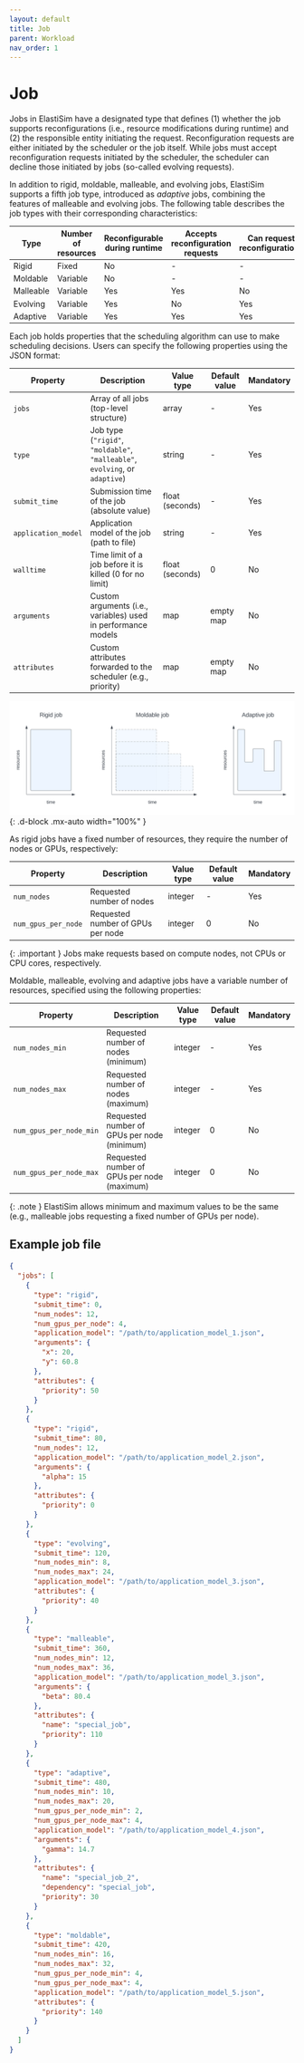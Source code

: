 ```yaml
---
layout: default
title: Job
parent: Workload
nav_order: 1
---
```


# Job
Jobs in ElastiSim have a designated type that defines (1) whether the job supports reconfigurations (i.e., resource modifications during runtime) and (2) the responsible entity initiating the request. Reconfiguration requests are either initiated by the scheduler or the job itself. While jobs must accept reconfiguration requests initiated by the scheduler, the scheduler can decline those initiated by jobs (so-called evolving requests).

In addition to rigid, moldable, malleable, and evolving jobs, ElastiSim supports a fifth job type, introduced as _adaptive_ jobs, combining the features of malleable and evolving jobs. The following table describes the job types with their corresponding characteristics:

| Type      | Number of resources | Reconfigurable during runtime | Accepts reconfiguration requests | Can request reconfigurations |
|-----------|---------------------|-------------------------------|----------------------------------|------------------------------|
| Rigid     | Fixed               | No                            | -                                | -                            |
| Moldable  | Variable            | No                            | -                                | -                            |
| Malleable | Variable            | Yes                           | Yes                              | No                           |
| Evolving  | Variable            | Yes                           | No                               | Yes                          |
| Adaptive  | Variable            | Yes                           | Yes                              | Yes                          |


Each job holds properties that the scheduling algorithm can use to make scheduling decisions. Users can specify the following properties using the JSON format:

| Property              | Description                                                                            | Value type      | Default value | Mandatory |
|-----------------------|----------------------------------------------------------------------------------------|-----------------|---------------|-----------|
| ``jobs``              | Array of all jobs (top-level structure)                                                | array           | -             | Yes       |
| ``type``              | Job type (``"rigid"``, ``"moldable"``, ``"malleable"``, ``evolving``, or ``adaptive``) | string          | -             | Yes       |
| ``submit_time``       | Submission time of the job (absolute value)                                            | float (seconds) | -             | Yes       |
| ``application_model`` | Application model of the job (path to file)                                            | string          | -             | Yes       |
| ``walltime``          | Time limit of a job before it is killed (0 for no limit)                               | float (seconds) | 0             | No        |
| ``arguments``         | Custom arguments (i.e., variables) used in performance models                          | map             | empty map     | No        |
| ``attributes``        | Custom attributes forwarded to the scheduler (e.g., priority)                          | map             | empty map     | No        |

![A figure visualizing the different classifications of a job](/assets/images/Job_classification.svg "Job classifications"){: .d-block .mx-auto width="100%" }

As rigid jobs have a fixed number of resources, they require the number of nodes or GPUs, respectively:

| Property              | Description                       | Value type | Default value | Mandatory |
|-----------------------|-----------------------------------|------------|---------------|-----------|
| ``num_nodes``         | Requested number of nodes         | integer    | -             | Yes       |
| ``num_gpus_per_node`` | Requested number of GPUs per node | integer    | 0             | No        |

{: .important }
Jobs make requests based on compute nodes, not CPUs or CPU cores, respectively.

Moldable, malleable, evolving and adaptive jobs have a variable number of resources, specified using the following properties:

| Property                  | Description                                 | Value type | Default value | Mandatory |
|---------------------------|---------------------------------------------|------------|---------------|-----------|
| ``num_nodes_min``         | Requested number of nodes (minimum)         | integer    | -             | Yes       |
| ``num_nodes_max``         | Requested number of nodes (maximum)         | integer    | -             | Yes       |
| ``num_gpus_per_node_min`` | Requested number of GPUs per node (minimum) | integer    | 0             | No        |
| ``num_gpus_per_node_max`` | Requested number of GPUs per node (maximum) | integer    | 0             | No        |

{: .note }
ElastiSim allows minimum and maximum values to be the same (e.g., malleable jobs requesting a fixed number of GPUs per node).

## Example job file

```json
{
  "jobs": [
    {
      "type": "rigid",
      "submit_time": 0,
      "num_nodes": 12,
      "num_gpus_per_node": 4,
      "application_model": "/path/to/application_model_1.json",
      "arguments": {
        "x": 20,
        "y": 60.8
      },
      "attributes": {
        "priority": 50
      }
    },
    {
      "type": "rigid",
      "submit_time": 80,
      "num_nodes": 12,
      "application_model": "/path/to/application_model_2.json",
      "arguments": {
        "alpha": 15
      },
      "attributes": {
        "priority": 0
      }
    },
    {
      "type": "evolving",
      "submit_time": 120,
      "num_nodes_min": 8,
      "num_nodes_max": 24,
      "application_model": "/path/to/application_model_3.json",
      "attributes": {
        "priority": 40
      }
    },
    {
      "type": "malleable",
      "submit_time": 360,
      "num_nodes_min": 12,
      "num_nodes_max": 36,
      "application_model": "/path/to/application_model_3.json",
      "arguments": {
        "beta": 80.4
      },
      "attributes": {
        "name": "special_job",
        "priority": 110
      }
    },
    {
      "type": "adaptive",
      "submit_time": 480,
      "num_nodes_min": 10,
      "num_nodes_max": 20,
      "num_gpus_per_node_min": 2,
      "num_gpus_per_node_max": 4,
      "application_model": "/path/to/application_model_4.json",
      "arguments": {
        "gamma": 14.7
      },
      "attributes": {
        "name": "special_job_2",
        "dependency": "special_job",
        "priority": 30
      }
    },
    {
      "type": "moldable",
      "submit_time": 420,
      "num_nodes_min": 16,
      "num_nodes_max": 32,
      "num_gpus_per_node_min": 4,
      "num_gpus_per_node_max": 4,
      "application_model": "/path/to/application_model_5.json",
      "attributes": {
        "priority": 140
      }
    }
  ]
}
```
